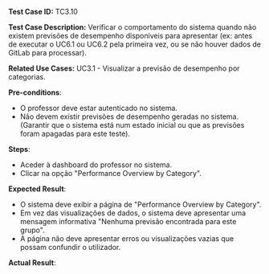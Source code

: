 **Test Case ID:** TC3.10

**Test Case Description:** Verificar o comportamento do sistema quando não existem previsões de desempenho disponíveis para apresentar (ex: antes de executar o UC6.1 ou UC6.2 pela primeira vez, ou se não houver dados de GitLab para processar).

**Related Use Cases:** UC3.1 - Visualizar a previsão de desempenho por categorias.

**Pre-conditions**:
- O professor deve estar autenticado no sistema.
- Não devem existir previsões de desempenho geradas no sistema. (Garantir que o sistema está num estado inicial ou que as previsões foram apagadas para este teste).

**Steps**:
- Aceder à dashboard do professor no sistema.
- Clicar na opção "Performance Overview by Category".

**Expected Result**:
- O sistema deve exibir a página de "Performance Overview by Category".
- Em vez das visualizações de dados, o sistema deve apresentar uma mensagem informativa "Nenhuma previsão encontrada para este grupo".
- A página não deve apresentar erros ou visualizações vazias que possam confundir o utilizador.

**Actual Result**: